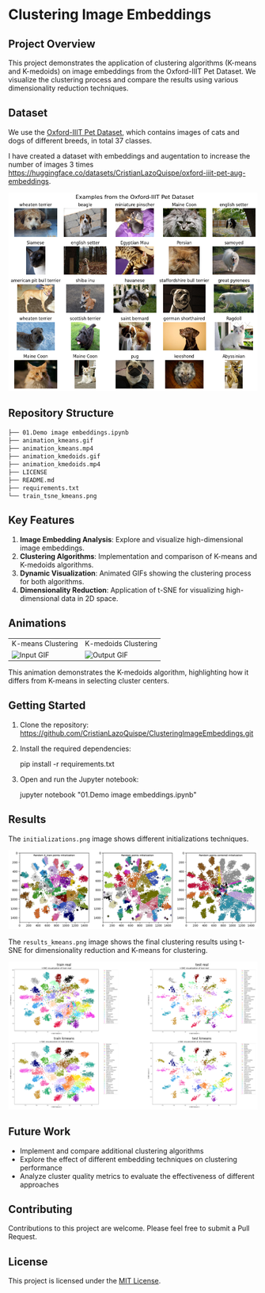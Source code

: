 # Clustering Image Embeddings

## Project Overview

This project demonstrates the application of clustering algorithms (K-means and K-medoids) on image embeddings from the Oxford-IIIT Pet Dataset. We visualize the clustering process and compare the results using various dimensionality reduction techniques.



## Dataset

We use the [Oxford-IIIT Pet Dataset](https://www.robots.ox.ac.uk/~vgg/data/pets/), which contains images of cats and dogs of different breeds, in total 37 classes.

I have created a dataset with embeddings and augentation to increase the number of images 3 times https://huggingface.co/datasets/CristianLazoQuispe/oxford-iiit-pet-aug-embeddings.


![Dataset with augmentation](images_augmentation.png)

## Repository Structure

    ├── 01.Demo image embeddings.ipynb
    ├── animation_kmeans.gif
    ├── animation_kmeans.mp4
    ├── animation_kmedoids.gif
    ├── animation_kmedoids.mp4
    ├── LICENSE
    ├── README.md
    ├── requirements.txt
    └── train_tsne_kmeans.png


## Key Features

1. **Image Embedding Analysis**: Explore and visualize high-dimensional image embeddings.
2. **Clustering Algorithms**: Implementation and comparison of K-means and K-medoids algorithms.
3. **Dynamic Visualization**: Animated GIFs showing the clustering process for both algorithms.
4. **Dimensionality Reduction**: Application of t-SNE for visualizing high-dimensional data in 2D space.

## Animations


<table>
  <tr>
    <td align="center">K-means Clustering</td>
    <td align="center">K-medoids Clustering</td>
  </tr>
  <tr>
    <td><img src="animation_kmeans.gif" alt="Input GIF" width="400"></td>
    <td><img src="animation_kmedoids.gif" alt="Output GIF" width="400"></td>
  </tr>
</table>

This animation demonstrates the K-medoids algorithm, highlighting how it differs from K-means in selecting cluster centers.

## Getting Started

1. Clone the repository: https://github.com/CristianLazoQuispe/ClusteringImageEmbeddings.git
2. Install the required dependencies:

    pip install -r requirements.txt

3. Open and run the Jupyter notebook:

    jupyter notebook "01.Demo image embeddings.ipynb"


## Results

The `initializations.png` image shows different initializations techniques.

![initializations](initializations.png)

The `results_kmeans.png` image shows the final clustering results using t-SNE for dimensionality reduction and K-means for clustering.

![results_kmeans](results_kmeans.png)

## Future Work

- Implement and compare additional clustering algorithms
- Explore the effect of different embedding techniques on clustering performance
- Analyze cluster quality metrics to evaluate the effectiveness of different approaches

## Contributing

Contributions to this project are welcome. Please feel free to submit a Pull Request.

## License

This project is licensed under the [MIT License](LICENSE).
